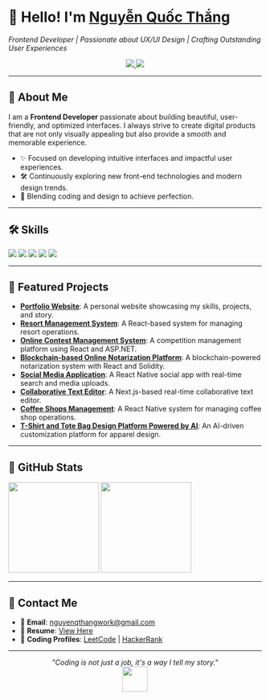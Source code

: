 # 👋 Hello! I'm [Nguyễn Quốc Thắng](https://www.quocthang.tech/)

*Frontend Developer | Passionate about UX/UI Design | Crafting Outstanding User Experiences*

<p align="center">
  <a href="https://www.linkedin.com/in/nguyenquocthang/">
    <img src="https://img.shields.io/badge/-LinkedIn-0e76a8?style=flat-square&logo=Linkedin&logoColor=white" />
  </a>
  <a href="https://www.quocthang.tech/">
    <img src="https://img.shields.io/badge/Website-3b5998?style=flat-square&logo=google-chrome&logoColor=white" />
  </a>
</p>

---

## 🚀 About Me

I am a **Frontend Developer** passionate about building beautiful, user-friendly, and optimized interfaces. I always strive to create digital products that are not only visually appealing but also provide a smooth and memorable experience.

- ✨ Focused on developing intuitive interfaces and impactful user experiences.
- 🛠 Continuously exploring new front-end technologies and modern design trends.
- 🎨 Blending coding and design to achieve perfection.

---

## 🛠 Skills

<p>
  <img src="https://img.shields.io/badge/HTML5-E34F26?style=flat-square&logo=html5&logoColor=white" />
  <img src="https://img.shields.io/badge/CSS3-1572B6?style=flat-square&logo=css3&logoColor=white" />
  <img src="https://img.shields.io/badge/JavaScript-F7DF1E?style=flat-square&logo=javascript&logoColor=black" />
  <img src="https://img.shields.io/badge/React-61DAFB?style=flat-square&logo=react&logoColor=black" />
  <img src="https://img.shields.io/badge/Figma-F24E1E?style=flat-square&logo=figma&logoColor=white" />
</p>

---

## 🌟 Featured Projects

- **[Portfolio Website](https://www.quocthang.tech/)**: A personal website showcasing my skills, projects, and story.
- **[Resort Management System](https://github.com/FiveD-SE/ResortManagementSystem-FE)**: A React-based system for managing resort operations.
- **[Online Contest Management System](https://github.com/sloweyyy/OnlineContestManagementSystem-fe)**: A competition management platform using React and ASP.NET.
- **[Blockchain-based Online Notarization Platform](https://github.com/orgs/ASE-UIT/teams/03-online-notarization-management-system)**: A blockchain-powered notarization system with React and Solidity.
- **[Social Media Application](https://github.com/nquynqthanq/aora)**: A React Native social app with real-time search and media uploads.
- **[Collaborative Text Editor](https://github.com/nquynqthanq/NathDocs)**: A Next.js-based real-time collaborative text editor.
- **[Coffee Shops Management](https://github.com/FiveD-SE/CoffeeShopManagement)**: A React Native system for managing coffee shop operations.
- **[T-Shirt and Tote Bag Design Platform Powered by AI](https://github.com/FiveD-SE/Enigma-Java)**: An AI-driven customization platform for apparel design.

---

## 💊 GitHub Stats

<div>
  <img height="180" src="https://github-readme-stats.vercel.app/api?username=nquynqthanq&show_icons=true&theme=radical" />
  <img height="180" src="https://github-readme-stats.vercel.app/api/top-langs?username=nquynqthanq&layout=compact&langs_count=8&theme=radical" />
</div>

---

## 💌 Contact Me

- 📩 **Email**: [nguyenqthangwork@gmail.com](mailto:nguyenqthangwork@gmail.com)
- 📄 **Resume**: [View Here](https://drive.google.com/file/d/1uDlGJWDmgicRpDCXyV47lG7CuIleXA8S/view?usp=drive_link)
- 🎯 **Coding Profiles**: [LeetCode](https://leetcode.com/u/nguyqthanq/) | [HackerRank](https://www.hackerrank.com/profile/h22521337)

---
<p align="center">
  <em>"Coding is not just a job, it's a way I tell my story."</em>
  <br/>
  <img src="https://media.giphy.com/media/26tPplGWjN0xLybiU/giphy.gif" width="50">
</p>
